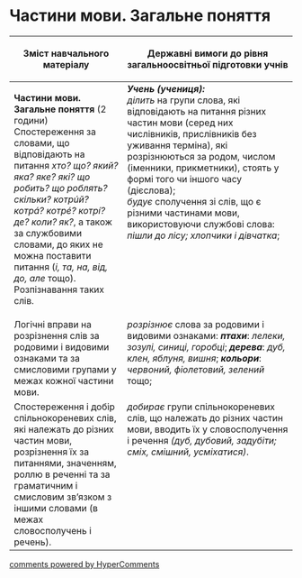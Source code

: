 <div id="hypercomments_widget" class="js-hypercomments-widget invisible"></div>

# Частини мови. Загальне поняття

<table>
<thead>
  <tr>
    <th width="40%" align="center"><p>Зміст навчального матеріалу</p></td>
    <th width="60%" align="center"><p>Державні вимоги до рівня загальноосвітньої підготовки учнів</p></td>
  </tr>
</thead>
<tbody>
  <tr>
    <td width="40%" style="vertical-align:top !important;">
    <p><b>Частини мови. Загальне поняття</b> (2 години)<br>
Спостереження за словами, що відповідають на питання <i>хто? що? який? яка? яке? які? що робить? що роблять? скільки? котрúй? котрá? котрé? котрí? де? коли? як?</i>, а також за службовими словами, до яких не можна поставити питання (<i>і, та, на, від, до, але</i> тощо). Розпізнавання таких слів.</td>
    <td width="60%" style="vertical-align:top !important;">
<i><b>Учень (учениця):</b></i><br>
<i>ділить</i> на групи слова, які відповідають на питання різних частин мови (серед них числівників, прислівників без уживання терміна), які розрізнюються за родом, числом (іменники, прикметники), стоять у формі того чи іншого часу (дієслова);<br>
<i>будує</i> сполучення зі слів, що є різними частинами мови, використовуючи службові слова: <i>пішли до лісу; хлопчики і дівчатка</i>;<br></td>
  </tr>
  <tr>
    <td width="40%" style="vertical-align:top !important;">
Логічні вправи на розрізнення слів за родовими і видовими ознаками та за смисловими групами у межах кожної частини мови.</td>
    <td width="60%" style="vertical-align:top !important;">
<i>розрізнює</i> слова за родовими і видовими ознаками: <i><b>птахи</b></i>: <i>лелеки, зозулі, синиці, горобці</i>; <b><i>дерева</b></i>: <i>дуб, клен, яблуня, вишня</i>; <b><i>кольори</b></i>: <i>червоний, фіолетовий, зелений</i> тощо;</td>
  </tr>
  <tr>
    <td width="40%" style="vertical-align:top !important;">
Спостереження і добір спільнокореневих слів, які належать до різних частин мови, розрізнення їх за питаннями, значенням, роллю в реченні та за граматичним і смисловим зв’язком з іншими словами (в межах словосполучень і речень).</td>
    <td width="60%" style="vertical-align:top !important;">
<i>добирає</i> групи спільнокореневих слів, що належать до різних частин мови, вводить їх у словосполучення і речення <i>(дуб, дубовий, задубіти; сміх, смішний, усміхатися)</i>.</td>
  </tr>
</tbody>
</table>

<div class="js-hypercomments-container">
<a href="http://hypercomments.com" class="hc-link" title="comments widget">comments powered by HyperComments</a>
</div>